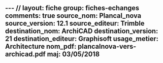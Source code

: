 --- //
layout: fiche
group: fiches-echanges
comments: true
source_nom: Plancal_nova
source_version: 12.1
source_editeur: Trimble
destination_nom: ArchiCAD
destination_version: 21
destination_editeur: Graphisoft
usage_metier: Architecture
nom_pdf: plancalnova-vers-archicad.pdf
maj: 03/05/2018
---
